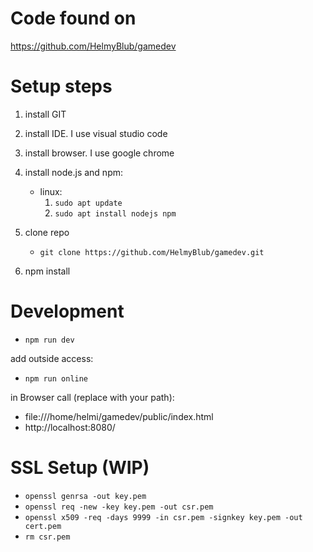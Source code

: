 # Code found on
https://github.com/HelmyBlub/gamedev

# Setup steps
1. install GIT
2. install IDE. I use visual studio code
3. install browser. I use google chrome
4. install node.js and npm:
    - linux:
        1. `sudo apt update`
        2. `sudo apt install nodejs npm`
    
5. clone repo
    - `git clone https://github.com/HelmyBlub/gamedev.git`
6. npm install


# Development
- `npm run dev`

add outside access:
- `npm run online`

in Browser call (replace with your path):

 - file:///home/helmi/gamedev/public/index.html
 - http://localhost:8080/


# SSL Setup (WIP)
- `openssl genrsa -out key.pem`
- `openssl req -new -key key.pem -out csr.pem`
- `openssl x509 -req -days 9999 -in csr.pem -signkey key.pem -out cert.pem`
- `rm csr.pem`
